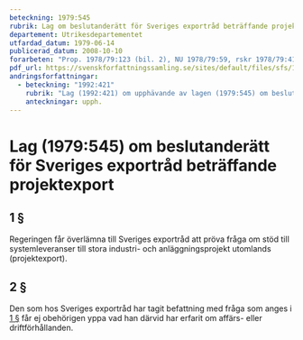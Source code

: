 ```yaml
---
beteckning: 1979:545
rubrik: Lag om beslutanderätt för Sveriges exportråd beträffande projektexport
departement: Utrikesdepartementet
utfardad_datum: 1979-06-14
publicerad_datum: 2008-10-10
forarbeten: "Prop. 1978/79:123 (bil. 2), NU 1978/79:59, rskr 1978/79:415"
pdf_url: https://svenskforfattningssamling.se/sites/default/files/sfs/1979-06/SFS1979-545.pdf
andringsforfattningar:
  - beteckning: "1992:421"
    rubrik: "Lag (1992:421) om upphävande av lagen (1979:545) om beslutanderätt för Sveriges exportråd beträffande projektexport"
    anteckningar: upph.
---
```


# Lag (1979:545) om beslutanderätt för Sveriges exportråd beträffande projektexport

## 1 §

Regeringen får överlämna till Sveriges exportråd att pröva fråga om stöd till systemleveranser till stora industri- och anläggningsprojekt utomlands (projektexport).

## 2 §

Den som hos Sveriges exportråd har tagit befattning med fråga som anges i [1 §](#1) får ej obehörigen yppa vad han därvid har erfarit om affärs- eller driftförhållanden.